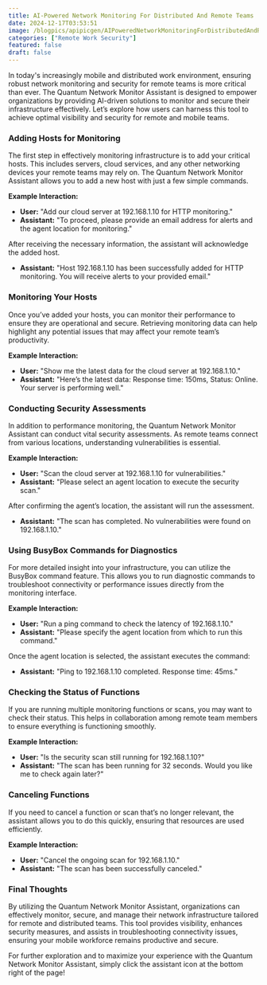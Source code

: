 ```yaml
---
title: AI-Powered Network Monitoring For Distributed And Remote Teams
date: 2024-12-17T03:53:51
image: /blogpics/apipicgen/AIPoweredNetworkMonitoringForDistributedAndRemoteTeams-5XXZW5K9DP.jpg
categories: ["Remote Work Security"]
featured: false
draft: false
---
```

In today's increasingly mobile and distributed work environment, ensuring robust network monitoring and security for remote teams is more critical than ever. The Quantum Network Monitor Assistant is designed to empower organizations by providing AI-driven solutions to monitor and secure their infrastructure effectively. Let’s explore how users can harness this tool to achieve optimal visibility and security for remote and mobile teams.

### Adding Hosts for Monitoring

The first step in effectively monitoring infrastructure is to add your critical hosts. This includes servers, cloud services, and any other networking devices your remote teams may rely on. The Quantum Network Monitor Assistant allows you to add a new host with just a few simple commands.

**Example Interaction:**

- **User:** "Add our cloud server at 192.168.1.10 for HTTP monitoring."
- **Assistant:** "To proceed, please provide an email address for alerts and the agent location for monitoring."

After receiving the necessary information, the assistant will acknowledge the added host.

- **Assistant:** "Host 192.168.1.10 has been successfully added for HTTP monitoring. You will receive alerts to your provided email."

### Monitoring Your Hosts

Once you’ve added your hosts, you can monitor their performance to ensure they are operational and secure. Retrieving monitoring data can help highlight any potential issues that may affect your remote team’s productivity.

**Example Interaction:**

- **User:** "Show me the latest data for the cloud server at 192.168.1.10."
- **Assistant:** "Here’s the latest data: Response time: 150ms, Status: Online. Your server is performing well."

### Conducting Security Assessments

In addition to performance monitoring, the Quantum Network Monitor Assistant can conduct vital security assessments. As remote teams connect from various locations, understanding vulnerabilities is essential.

**Example Interaction:**

- **User:** "Scan the cloud server at 192.168.1.10 for vulnerabilities."
- **Assistant:** "Please select an agent location to execute the security scan."

After confirming the agent’s location, the assistant will run the assessment.

- **Assistant:** "The scan has completed. No vulnerabilities were found on 192.168.1.10."

### Using BusyBox Commands for Diagnostics

For more detailed insight into your infrastructure, you can utilize the BusyBox command feature. This allows you to run diagnostic commands to troubleshoot connectivity or performance issues directly from the monitoring interface.

**Example Interaction:**

- **User:** "Run a ping command to check the latency of 192.168.1.10."
- **Assistant:** "Please specify the agent location from which to run this command."

Once the agent location is selected, the assistant executes the command:

- **Assistant:** "Ping to 192.168.1.10 completed. Response time: 45ms."

### Checking the Status of Functions

If you are running multiple monitoring functions or scans, you may want to check their status. This helps in collaboration among remote team members to ensure everything is functioning smoothly.

**Example Interaction:**

- **User:** "Is the security scan still running for 192.168.1.10?"
- **Assistant:** "The scan has been running for 32 seconds. Would you like me to check again later?"

### Canceling Functions

If you need to cancel a function or scan that’s no longer relevant, the assistant allows you to do this quickly, ensuring that resources are used efficiently.

**Example Interaction:**

- **User:** "Cancel the ongoing scan for 192.168.1.10."
- **Assistant:** "The scan has been successfully canceled."

### Final Thoughts

By utilizing the Quantum Network Monitor Assistant, organizations can effectively monitor, secure, and manage their network infrastructure tailored for remote and distributed teams. This tool provides visibility, enhances security measures, and assists in troubleshooting connectivity issues, ensuring your mobile workforce remains productive and secure.

For further exploration and to maximize your experience with the Quantum Network Monitor Assistant, simply click the assistant icon at the bottom right of the page!